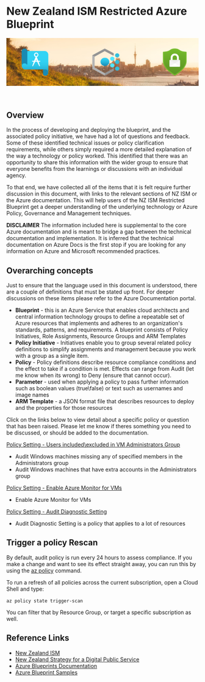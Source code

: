 # New Zealand ISM Restricted Azure Blueprint
![banner]

<br/>

## Overview

In the process of developing and deploying the blueprint, and the associated policy initiative, we have had a lot of questions and feedback.  Some of these identified technical issues or policy clarification requirements, while others simply required a more detailed explanation of the way a technology or policy worked.  This identified that there was an opportunity to share this information with the wider group to ensure that everyone benefits from the learnings or discussions with an individual agency.

To that end, we have collected all of the items that it is felt require further discussion in this document, with links to the relevant sections of NZ ISM or the Azure documentation.  This will help users of the NZ ISM Restricted Blueprint get a deeper understanding of the underlying technology or Azure Policy, Governance and Management techniques.

**DISCLAIMER** 
The information included here is supplemental to the core Azure documentation and is meant to bridge a gap between the technical documentation and implementation.  It is inferred that the technical documentation on Azure Docs is the first stop if you are looking for any information on Azure and Microsoft recommended practices.

## Overarching concepts

Just to ensure that the language used in this document is understood, there are a couple of definitions that must be stated up front.  For deeper discussions on these items please refer to the Azure Documentation portal.

* **Blueprint** - this is an Azure Service that enables cloud architects and central information technology groups to define a repeatable set of Azure resources that implements and adheres to an organization's standards, patterns, and requirements.  A blueprint consists of Policy Initiatives, Role Assignments, Resource Groups and ARM Templates
* **Policy Initiative** - Initiatives enable you to group several related policy definitions to simplify assignments and management because you work with a group as a single item.
* **Policy** - Policy definitions describe resource compliance conditions and the effect to take if a condition is met.  Effects can range from Audit (let me know when its wrong) to Deny (ensure that cannot occur).
* **Parameter** - used when applying a policy to pass further information such as boolean values (true\false) or text such as usernames and image names
* **ARM Template** - a JSON format file that describes resources to deploy and the properties for those resources

Click on the links below to view detail about a specific policy or question that has been raised.  Please let me know if theres something you need to be discussed, or should be added to the documentation.

[Policy Setting - Users included\excluded in VM Administrators Group][policyvmadmins]
* Audit Windows machines missing any of specified members in the Administrators group
* Audit Windows machines that have extra accounts in the Administrators group

[Policy Setting - Enable Azure Monitor for VMs][policyenableam]
* Enable Azure Monitor for VMs

[Policy Setting - Audit Diagnostic Setting][policyauditdiag]
* Audit Diagnostic Setting is a policy that applies to a lot of resources







## Trigger a policy Rescan
By default, audit policy is run every 24 hours to assess compliance.  If you make a change and want to see its effect straight away, you can run this by using the [az policy][AZTriggerScan] command.  

To run a refresh of all policies across the current subscription, open a Cloud Shell and type:

    az policy state trigger-scan

You can filter that by Resource Group, or target a specific subscription as well.

## Reference Links
* [New Zealand ISM][NZISM]
* [New Zealand Strategy for a Digital Public Service][NZGovDigital]
* [Azure Blueprints Documentation][AzureBP]
* [Azure Blueprint Samples][AzureBPSamples]

<!-- Local -->
[Banner]: images/banner.png
[Blueprint]: images/blueprint.png
[Management]: images/management.png
[policyvmadmins]: https://github.com/BevanSin/nzismdocs/blob/master/policyvmadmins.md
[policyenableam]: https://github.com/BevanSin/nzismdocs/blob/master/policyenableam.md
[policyauditdiag]: https://github.com/BevanSin/nzismdocs/blob/master/policyauditdiag.md

<!-- External -->
[NZISM]: https://www.nzism.gcsb.govt.nz/ism-document
[AzureBP]: https://docs.microsoft.com/en-us/azure/governance/blueprints/overview
[AzureBPSamples]: https://docs.microsoft.com/en-us/azure/governance/blueprints/samples/
[AzurePolicy]: https://docs.microsoft.com/en-us/azure/governance/policy/overview/
[AzurePolicyInit]: https://docs.microsoft.com/en-us/azure/governance/policy/overview#initiative-definition
[AzurePolicyScope]: https://docs.microsoft.com/en-us/azure/governance/policy/concepts/scope
[ARMTemplate]: https://docs.microsoft.com/en-us/azure/azure-resource-manager/templates/
[AzureRG]: https://docs.microsoft.com/en-us/azure/azure-resource-manager/management/overview#resource-groups
[AzureRBAC]: https://docs.microsoft.com/en-us/azure/role-based-access-control/overview
[GCSB]: https://www.gcsb.govt.nz/
[NZISMPolicy]: https://docs.microsoft.com/en-us/azure/governance/policy/samples/new-zealand-ism
[NZGovCC]: https://docs.microsoft.com/en-us/compliance/regulatory/offering-nz-cc-framework-nz
[NZGovDigital]: https://www.digital.govt.nz/digital-government/strategy/strategy-summary/strategy-for-a-digital-public-service/
[WAF]: https://docs.microsoft.com/en-us/azure/architecture/framework/
[CAF]: https://docs.microsoft.com/en-us/azure/cloud-adoption-framework/
[LZ]: https://docs.microsoft.com/en-us/azure/cloud-adoption-framework/ready/landing-zone/
[AppArch]: https://docs.microsoft.com/en-us/azure/architecture/guide/
[DavidWhite]: https://techcommunity.microsoft.com/t5/azure/azure-policy-new-zealand-information-security-manual-nzism/m-p/2144825
[AzureDataRest]: https://docs.microsoft.com/en-us/azure/security/fundamentals/encryption-atrest
[AzureResLock]: https://docs.microsoft.com/en-us/azure/governance/blueprints/concepts/resource-locking
[AzurePolicyBuiltin]: https://docs.microsoft.com/en-us/azure/governance/policy/samples/built-in-policies
[AzurePolEvaluate]: https://docs.microsoft.com/en-us/azure/governance/policy/concepts/evaluate-impact
[AzurePolascode]: https://docs.microsoft.com/en-us/azure/governance/policy/concepts/policy-as-code
[SecurityCenterRegComp]: https://docs.microsoft.com/en-us/azure/security-center/security-center-compliance-dashboard
[AzurePolicyWorkflow]: https://docs.microsoft.com/en-us/azure/governance/policy/media/policy-as-code/policy-as-code-workflow.png
[CID1829]: https://www.nzism.gcsb.govt.nz/ism-document#1829
[AzureArc]: https://docs.microsoft.com/en-us/azure/azure-arc/
[AZTriggerScan]: https://docs.microsoft.com/en-us/cli/azure/policy/state?view=azure-cli-latest#az_policy_state_trigger_scan